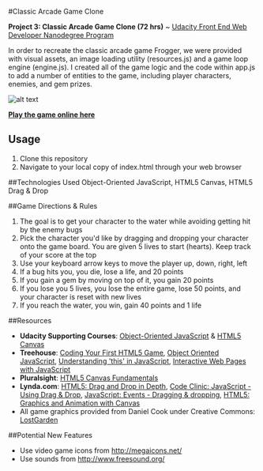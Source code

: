#Classic Arcade Game Clone

**Project 3: Classic Arcade Game Clone (72 hrs)** ~ [Udacity Front End Web Developer Nanodegree Program](https://www.udacity.com/course/front-end-web-developer-nanodegree--nd001)

In order to recreate the classic arcade game Frogger, we were provided with visual assets, an image loading utility (resources.js) and a game loop engine (engine.js). I created all of the game logic and the code within app.js to add a number of entities to the game, including player characters, enemies, and gem prizes.

![alt text](https://github.com/Klammertime/P3-Classic-Arcade-Game-Clone/blob/multiplayer/images/char-princess-girl.png "Logo Title Text 1")

[**Play the game online here**](http://klammertime.github.io/P3-Classic-Arcade-Game-Clone/)

Usage
-----
1. Clone this repository
2. Navigate to your local copy of index.html through your web browser 

##Technologies Used
Object-Oriented JavaScript, HTML5 Canvas, HTML5 Drag & Drop  

##Game Directions & Rules
1. The goal is to get your character to the water while avoiding getting hit by the enemy bugs
2. Pick the character you'd like by dragging and dropping your character onto the game board. You are given 5 lives to start (hearts). Keep track of your score at the top
3. Use your keyboard arrow keys to move the player up, down, right, left
4. If a bug hits you, you die, lose a life, and 20 points
5. If you gain a gem by moving on top of it, you gain 20 points
6. If you lose you 5 lives, you lose the entire game, lose 50 points, and your character is reset with new lives
7. If you reach the water, you win, gain 40 points and 1 life

##Resources
* **Udacity Supporting Courses**: [Object-Oriented JavaScript](https://www.udacity.com/course/object-oriented-javascript--ud015) & [HTML5 Canvas](https://www.udacity.com/course/html5-canvas--ud292)
* **Treehouse**: [Coding Your First HTML5 Game](https://teamtreehouse.com/library/coding-your-first-html5-game), [Object Oriented JavaScript](https://teamtreehouse.com/library/objectoriented-javascript), [Understanding 'this' in JavaScript](https://teamtreehouse.com/library/understanding-this-in-javascript), [Interactive Web Pages with JavaScript](https://teamtreehouse.com/library/interactive-web-pages-with-javascript)
* **Pluralsight**: [HTML5 Canvas Fundamentals](https://app.pluralsight.com/player?course=html5-canvas-fundamentals&author=dan-wahlin&name=html5-canvas-m3&clip=10&mode=live)
* **Lynda.com**: [HTML5: Drag and Drop in Depth](http://www.lynda.com/HTML-tutorials/Understanding-HTML5-drag-drop/84812/87645-4.html), [Code Clinic: JavaScript - Using Drag & Drop](http://www.lynda.com/JavaScript-tutorials/Using-drag-drop/369707/386507-4.html), [JavaScript: Events - Dragging & dropping](http://www.lynda.com/JavaScript-tutorials/Dragging-dropping/140780/148737-4.html), [HTML5: Graphics and Animation with Canvas](http://www.lynda.com/HTML-tutorials/Welcome/80782/85030-4.html)
* All game graphics provided from Daniel Cook under Creative Commons: [LostGarden](http://www.lostgarden.com/search/label/free%20game%20graphics)

##Potential New Features
* Use video game icons from http://megaicons.net/
* Use sounds from http://www.freesound.org/


